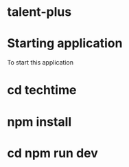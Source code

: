 # talent-plus

# Starting application
To start this application

# cd techtime
# npm install
# cd npm run dev
